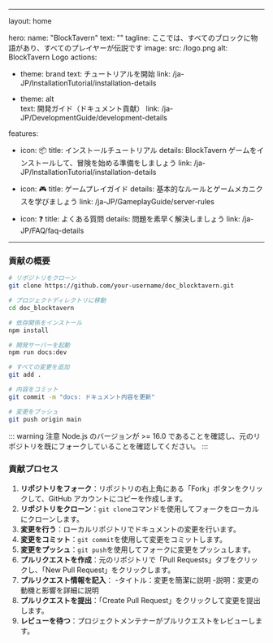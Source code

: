 ***

layout: home

hero:
name: "BlockTavern"
text: ""
tagline: ここでは、すべてのブロックに物語があり、すべてのプレイヤーが伝説です
image:
src: /logo.png
alt: BlockTavern Logo
actions:

* theme: brand
  text: チュートリアルを開始
  link: /ja-JP/InstallationTutorial/installation-details

* theme: alt\
  text: 開発ガイド（ドキュメント貢献）
  link: /ja-JP/DevelopmentGuide/development-details

features:

* icon: 📦
  title: インストールチュートリアル
  details: BlockTavern ゲームをインストールして、冒険を始める準備をしましょう
  link: /ja-JP/InstallationTutorial/installation-details

* icon: 🎮
  title: ゲームプレイガイド
  details: 基本的なルールとゲームメカニクスを学びましょう
  link: /ja-JP/GameplayGuide/server-rules

* icon: ❓
  title: よくある質問
  details: 問題を素早く解決しましょう
  link: /ja-JP/FAQ/faq-details

***

### 貢献の概要

```sh
# リポジトリをクローン
git clone https://github.com/your-username/doc_blocktavern.git

# プロジェクトディレクトリに移動
cd doc_blocktavern

# 依存関係をインストール
npm install

# 開発サーバーを起動
npm run docs:dev

# すべての変更を追加
git add .

# 内容をコミット
git commit -m "docs: ドキュメント内容を更新"

# 変更をプッシュ
git push origin main
```

::: warning 注意
Node.js のバージョンが >= 16.0 であることを確認し、元のリポジトリを既にフォークしていることを確認してください。
:::

### 貢献プロセス

1. **リポジトリをフォーク**：リポジトリの右上角にある「Fork」ボタンをクリックして、GitHub アカウントにコピーを作成します。
2. **リポジトリをクローン**：`git clone`コマンドを使用してフォークをローカルにクローンします。
3. **変更を行う**：ローカルリポジトリでドキュメントの変更を行います。
4. **変更をコミット**：`git commit`を使用して変更をコミットします。
5. **変更をプッシュ**：`git push`を使用してフォークに変更をプッシュします。
6. **プルリクエストを作成**：元のリポジトリで「Pull Requests」タブをクリックし、「New Pull Request」をクリックします。
7. **プルリクエスト情報を記入**： -タイトル：変更を簡潔に説明 -説明：変更の動機と影響を詳細に説明
8. **プルリクエストを提出**：「Create Pull Request」をクリックして変更を提出します。
9. **レビューを待つ**：プロジェクトメンテナーがプルリクエストをレビューします。

